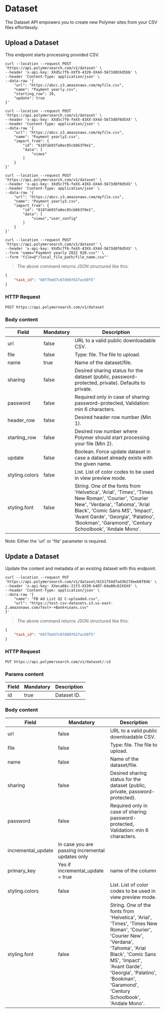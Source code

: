 # Dataset

The Dataset API empowers you to create new Polymer sites from your CSV files effortlessly.


## Upload a Dataset

This endpoint starts processing provided CSV.

```shell
curl --location --request POST 'https://api.polymersearch.com/v1/dataset' \
--header 'x-api-key: XXd5c7f6-XXf9-4320-XX4d-5673d8XXd5bb' \
--header 'Content-Type: application/json' \
--data-raw '{
    "url": "https://abcc.s3.amazonaws.com/myfile.csv",
    "name": "Payment yearly.csv",
    "starting_row": 10,
    "update": true
}'
```

```shell
curl --location --request POST 'https://api.polymersearch.com/v1/dataset' \
--header 'x-api-key: XXd5c7f6-feXX-43XX-XX4d-5673d8f0d5XX' \
--header 'Content-Type: application/json' \
--data-raw '{
    "url": "https://abcc.s3.amazonaws.com/myfile.csv",
    "name": "Payment yearly2.csv",
    "import_from": {
        "id": "6107ab93fa0ec85cb863f0e1",
        "data": [
            "views"
        ]
    }
}'
```

```shell
curl --location --request POST 'https://api.polymersearch.com/v1/dataset' \
--header 'x-api-key: XXd5c7f6-feXX-43XX-XX4d-5673d8f0d5XX' \
--header 'Content-Type: application/json' \
--data-raw '{
    "url": "https://abcc.s3.amazonaws.com/myfile.csv",
    "name": "Payment yearly3.csv",
    "import_from": {
        "id": "6107ab93fa0ec85cb863f0e1",
        "data": [
            "views","user_config"
        ]
    }
}'
```

```shell
curl --location --request POST 'https://api.polymersearch.com/v1/dataset' \
--header 'x-api-key: XXd5c7f6-feXX-43XX-XX4d-5673d8f0d5XX' \
--form 'name="Payment yearly 2022 920.csv"' \
--form 'file=@"/local_file_path/file_name.csv"'
```

> The above command returns JSON structured like this:

```json
{
    "task_id": "60f7bdd7c07d897637ac60f5"
}
```

### HTTP Request

`POST https://api.polymersearch.com/v1/dataset`

### Body content

Field | Mandatory | Description
--------- | ------- | -----------
url | false | URL to a valid public downloadable CSV.
file | false | Type: file. The file to upload.
name | true | Name of the dataset/file.
sharing | false | Desired sharing status for the dataset (public, password-protected, private). Defaults to private.
password | false | Required only in case of sharing: password-protected, Validation: min 6 characters.
header_row | false | Desired header row number (Min 1).
starting_row | false | Desired row number where Polymer should start processing your file (Min 2).
update | false | Boolean. Force update dataset in case a dataset already exists with the given name.
styling.colors | false | List. List of color codes to be used in view preview mode.
styling.font | false | String. One of the fonts from 'Helvetica', 'Arial', 'Times', 'Times New Roman', 'Courier', 'Courier New', 'Verdana', 'Tahoma', 'Arial Black', 'Comic Sans MS', 'Impact', 'Avant Garde', 'Georgia', 'Palatino', 'Bookman', 'Garamond', 'Century Schoolbook', 'Andale Mono'.

Note: Either the 'url' or 'file' parameter is required.

## Update a Dataset

Update the content and metadata of an existing dataset with this endpoint.

```shell
curl --location --request PUT 'https://api.polymersearch.com/v1/dataset/6151754dfad3627deeb8f84b' \
--header 'x-api-key: XXeca66c-21f3-XX39-b407-64e00c62XXXX' \
--header 'Content-Type: application/json' \
--data-raw '{
    "name": "FB Ad List Q2 C-uploaded.csv",
    "url": "https://test-csv-datasets.s3.us-east-2.amazonaws.com/Test+-+Bank+Loans.csv"
}'
```


> The above command returns JSON structured like this:

```json
{
    "task_id": "60f7bdd7c07d897637ac60f5"
}
```

### HTTP Request

`PUT https://api.polymersearch.com/v1/dataset/:id`


### Params content

Field | Mandatory | Description
--------- | ------- | -----------
id | true | Dataset ID.

### Body content

Field | Mandatory | Description
--------- | ------- | -----------
url | false | URL to a valid public downloadable CSV.
file | false | Type: file. The file to upload.
name | false | Name of the dataset/file.
sharing | false | Desired sharing status for the dataset (public, private, password-protected).
password | false | Required only in case of sharing: password-protected, Validation: min 6 characters.
incremental_update | In case you are passing incremental updates only
primary_key | Yes if incremental_update = true | name of the column
styling.colors | false | List. List of color codes to be used in view preview mode.
styling.font | false | String. One of the fonts from 'Helvetica', 'Arial', 'Times', 'Times New Roman', 'Courier', 'Courier New', 'Verdana', 'Tahoma', 'Arial Black', 'Comic Sans MS', 'Impact', 'Avant Garde', 'Georgia', 'Palatino', 'Bookman', 'Garamond', 'Century Schoolbook', 'Andale Mono'.
